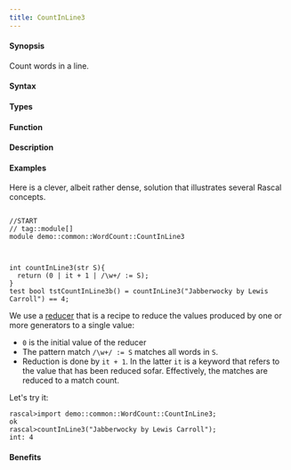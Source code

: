 ```yaml
---
title: CountInLine3
---
```


#### Synopsis

Count words in a line.

#### Syntax

#### Types

#### Function

#### Description

#### Examples

Here is a clever, albeit rather dense, solution that illustrates several Rascal concepts.

```rascal

//START
// tag::module[]
module demo::common::WordCount::CountInLine3



int countInLine3(str S){
  return (0 | it + 1 | /\w+/ := S);
}
test bool tstCountInLine3b() = countInLine3("Jabberwocky by Lewis Carroll") == 4;

```

                
We use a [reducer](/docs/Rascal/Expressions/Reducer) that is a recipe to reduce the values produced by one or more generators
  to a single value:
  
* `0` is the initial value of the reducer
*  The pattern match `/\w+/ := S` matches all words in `S`.
*  Reduction is done by `it + 1`. In the latter `it` is a keyword that refers to the
   value that has been reduced sofar. Effectively, the matches are reduced to a match count.


Let's try it:

```rascal-shell
rascal>import demo::common::WordCount::CountInLine3;
ok
rascal>countInLine3("Jabberwocky by Lewis Carroll");
int: 4
```

#### Benefits


